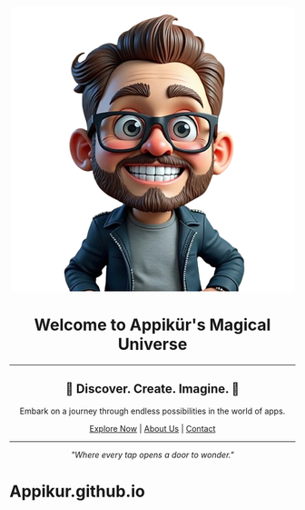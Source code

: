 
<div align="center">

![Appikür Logo](logo.png)

# Welcome to Appikür's Magical Universe

</div>

---

<div align="center">

## 🌟 Discover. Create. Imagine. 🌟

Embark on a journey through endless possibilities in the world of apps.

[Explore Now](#) | [About Us](#) | [Contact](#)

</div>

---

<div align="center">

*"Where every tap opens a door to wonder."*

</div>

# Appikur.github.io
